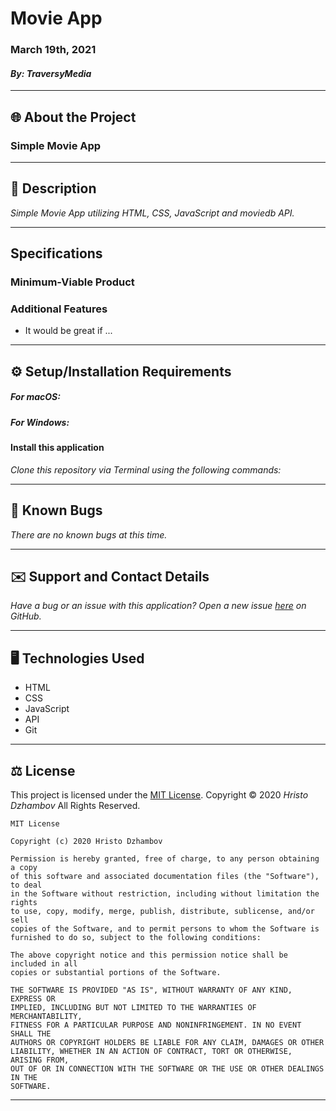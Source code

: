 # Movie App

### March 19th, 2021

#### _By: TraversyMedia_

---

## 🌐 About the Project

### Simple Movie App

---

## 📖 Description

_Simple Movie App utilizing HTML, CSS, JavaScript and moviedb API._

---

## Specifications

### Minimum-Viable Product

### Additional Features

- It would be great if ...

---

## ⚙ Setup/Installation Requirements

##### _For macOS_:

##### _For Windows_:

#### Install this application

_Clone this repository via Terminal using the following commands:_

---

## 🦠 Known Bugs

_There are no known bugs at this time._

---

## ✉️ Support and Contact Details

_Have a bug or an issue with this application? Open a new issue [here]() on GitHub._

---

## 🖥️ Technologies Used

- HTML
- CSS
- JavaScript
- API
- Git

---

## ⚖ License

This project is licensed under the [MIT License](https://opensource.org/licenses/MIT). Copyright &copy; 2020 _Hristo Dzhambov_ All Rights Reserved.

```
MIT License

Copyright (c) 2020 Hristo Dzhambov

Permission is hereby granted, free of charge, to any person obtaining a copy
of this software and associated documentation files (the "Software"), to deal
in the Software without restriction, including without limitation the rights
to use, copy, modify, merge, publish, distribute, sublicense, and/or sell
copies of the Software, and to permit persons to whom the Software is
furnished to do so, subject to the following conditions:

The above copyright notice and this permission notice shall be included in all
copies or substantial portions of the Software.

THE SOFTWARE IS PROVIDED "AS IS", WITHOUT WARRANTY OF ANY KIND, EXPRESS OR
IMPLIED, INCLUDING BUT NOT LIMITED TO THE WARRANTIES OF MERCHANTABILITY,
FITNESS FOR A PARTICULAR PURPOSE AND NONINFRINGEMENT. IN NO EVENT SHALL THE
AUTHORS OR COPYRIGHT HOLDERS BE LIABLE FOR ANY CLAIM, DAMAGES OR OTHER
LIABILITY, WHETHER IN AN ACTION OF CONTRACT, TORT OR OTHERWISE, ARISING FROM,
OUT OF OR IN CONNECTION WITH THE SOFTWARE OR THE USE OR OTHER DEALINGS IN THE
SOFTWARE.
```

---
